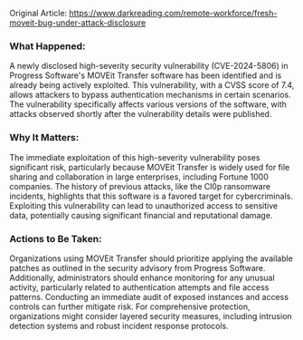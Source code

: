 Original Article: https://www.darkreading.com/remote-workforce/fresh-moveit-bug-under-attack-disclosure

### What Happened:
A newly disclosed high-severity security vulnerability (CVE-2024-5806) in Progress Software's MOVEit Transfer software has been identified and is already being actively exploited. This vulnerability, with a CVSS score of 7.4, allows attackers to bypass authentication mechanisms in certain scenarios. The vulnerability specifically affects various versions of the software, with attacks observed shortly after the vulnerability details were published.

### Why It Matters:
The immediate exploitation of this high-severity vulnerability poses significant risk, particularly because MOVEit Transfer is widely used for file sharing and collaboration in large enterprises, including Fortune 1000 companies. The history of previous attacks, like the Cl0p ransomware incidents, highlights that this software is a favored target for cybercriminals. Exploiting this vulnerability can lead to unauthorized access to sensitive data, potentially causing significant financial and reputational damage.

### Actions to Be Taken:
Organizations using MOVEit Transfer should prioritize applying the available patches as outlined in the security advisory from Progress Software. Additionally, administrators should enhance monitoring for any unusual activity, particularly related to authentication attempts and file access patterns. Conducting an immediate audit of exposed instances and access controls can further mitigate risk. For comprehensive protection, organizations might consider layered security measures, including intrusion detection systems and robust incident response protocols.